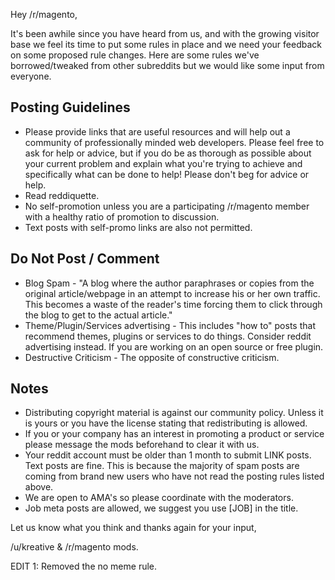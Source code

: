 Hey /r/magento,

It's been awhile since you have heard from us, and with the growing visitor base we feel its time to put some rules in place and we need your feedback on some proposed rule changes. Here are some rules we've borrowed/tweaked from other subreddits but we would like some input from everyone.

## Posting Guidelines
* Please provide links that are useful resources and will help out a community of professionally minded web developers.
Please feel free to ask for help or advice, but if you do be as thorough as possible about your current problem and explain what you're trying to achieve and specifically what can be done to help! Please don't beg for advice or help.
* Read reddiquette.
* No self-promotion unless you are a participating /r/magento member with a healthy ratio of promotion to discussion.
* Text posts with self-promo links are also not permitted.

## Do Not Post / Comment
* Blog Spam - "A blog where the author paraphrases or copies from the original article/webpage in an attempt to increase his or her own traffic. This becomes a waste of the reader's time forcing them to click through the blog to get to the actual article."
* Theme/Plugin/Services advertising - This includes "how to" posts that recommend themes, plugins or services to do things. Consider reddit advertising instead. If you are working on an open source or free plugin.
* Destructive Criticism - The opposite of constructive criticism.

## Notes
* Distributing copyright material is against our community policy. Unless it is yours or you have the license stating that redistributing is allowed.
* If you or your company has an interest in promoting a product or service please message the mods beforehand to clear it with us.
* Your reddit account must be older than 1 month to submit LINK posts. Text posts are fine. This is because the majority of spam posts are coming from brand new users who have not read the posting rules listed above.
* We are open to AMA's so please coordinate with the moderators.
* Job meta posts are allowed, we suggest you use [JOB] in the title.

Let us know what you think and thanks again for your input,

/u/kreative & /r/magento mods.

EDIT 1: Removed the no meme rule.
